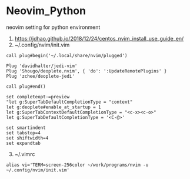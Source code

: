 # Neovim_Python
neovim setting for python environment

1. https://jdhao.github.io/2018/12/24/centos_nvim_install_use_guide_en/
2. ~/.config/nvim/init.vim
```
call plug#begin('~/.local/share/nvim/plugged')

Plug 'davidhalter/jedi-vim'
Plug 'Shougo/deoplete.nvim', { 'do': ':UpdateRemotePlugins' }
Plug 'zchee/deoplete-jedi'

call plug#end()

set completeopt-=preview
"let g:SuperTabDefaultCompletionType = "context"
let g:deoplete#enable_at_startup = 1
let g:SuperTabContextDefaultCompletionType = "<c-x><c-o>"
let g:SuperTabDefaultCompletionType = '<C-@>'

set smartindent
set tabstop=4
set shiftwidth=4
set expandtab

```
3. ~/.vimrc
```
alias vi='TERM=screen-256color ~/work/programs/nvim -u ~/.config/nvim/init.vim'
```
